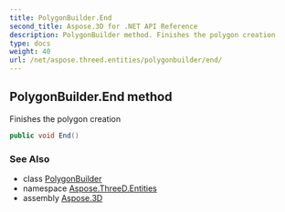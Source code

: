 ```yaml
---
title: PolygonBuilder.End
second_title: Aspose.3D for .NET API Reference
description: PolygonBuilder method. Finishes the polygon creation
type: docs
weight: 40
url: /net/aspose.threed.entities/polygonbuilder/end/
---
```

## PolygonBuilder.End method

Finishes the polygon creation

```csharp
public void End()
```

### See Also

* class [PolygonBuilder](../)
* namespace [Aspose.ThreeD.Entities](../../polygonbuilder/)
* assembly [Aspose.3D](../../../)


